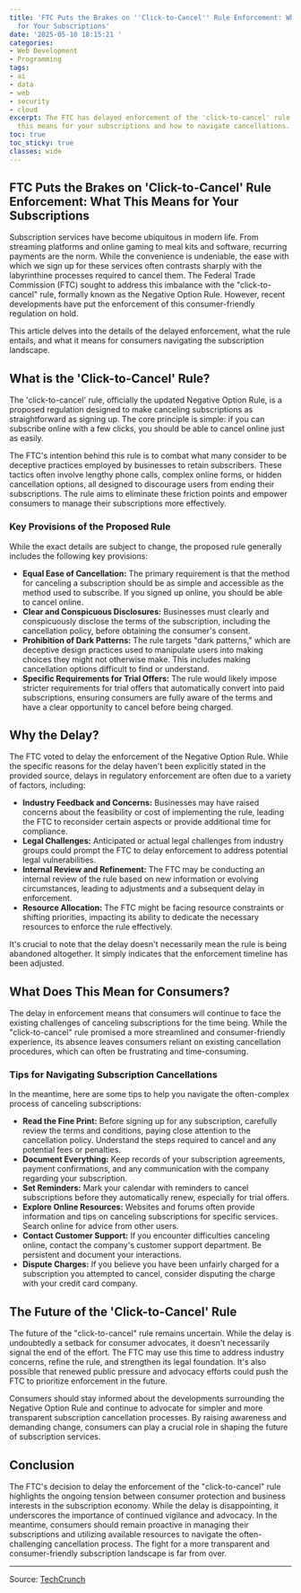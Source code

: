 ```yaml
---
title: 'FTC Puts the Brakes on ''Click-to-Cancel'' Rule Enforcement: What This Means
  for Your Subscriptions'
date: '2025-05-10 18:15:21 '
categories:
- Web Development
- Programming
tags:
- ai
- data
- web
- security
- cloud
excerpt: The FTC has delayed enforcement of the 'click-to-cancel' rule. Learn what
  this means for your subscriptions and how to navigate cancellations.
toc: true
toc_sticky: true
classes: wide
---
```


## FTC Puts the Brakes on 'Click-to-Cancel' Rule Enforcement: What This Means for Your Subscriptions

Subscription services have become ubiquitous in modern life. From streaming platforms and online gaming to meal kits and software, recurring payments are the norm. While the convenience is undeniable, the ease with which we sign up for these services often contrasts sharply with the labyrinthine processes required to cancel them. The Federal Trade Commission (FTC) sought to address this imbalance with the "click-to-cancel" rule, formally known as the Negative Option Rule. However, recent developments have put the enforcement of this consumer-friendly regulation on hold.

This article delves into the details of the delayed enforcement, what the rule entails, and what it means for consumers navigating the subscription landscape.

## What is the 'Click-to-Cancel' Rule?

The 'click-to-cancel' rule, officially the updated Negative Option Rule, is a proposed regulation designed to make canceling subscriptions as straightforward as signing up. The core principle is simple: if you can subscribe online with a few clicks, you should be able to cancel online just as easily. 

The FTC's intention behind this rule is to combat what many consider to be deceptive practices employed by businesses to retain subscribers. These tactics often involve lengthy phone calls, complex online forms, or hidden cancellation options, all designed to discourage users from ending their subscriptions. The rule aims to eliminate these friction points and empower consumers to manage their subscriptions more effectively.

### Key Provisions of the Proposed Rule

While the exact details are subject to change, the proposed rule generally includes the following key provisions:

*   **Equal Ease of Cancellation:** The primary requirement is that the method for canceling a subscription should be as simple and accessible as the method used to subscribe. If you signed up online, you should be able to cancel online.
*   **Clear and Conspicuous Disclosures:** Businesses must clearly and conspicuously disclose the terms of the subscription, including the cancellation policy, before obtaining the consumer's consent.
*   **Prohibition of Dark Patterns:** The rule targets "dark patterns," which are deceptive design practices used to manipulate users into making choices they might not otherwise make. This includes making cancellation options difficult to find or understand.
*   **Specific Requirements for Trial Offers:** The rule would likely impose stricter requirements for trial offers that automatically convert into paid subscriptions, ensuring consumers are fully aware of the terms and have a clear opportunity to cancel before being charged.

## Why the Delay?

The FTC voted to delay the enforcement of the Negative Option Rule. While the specific reasons for the delay haven't been explicitly stated in the provided source, delays in regulatory enforcement are often due to a variety of factors, including:

*   **Industry Feedback and Concerns:** Businesses may have raised concerns about the feasibility or cost of implementing the rule, leading the FTC to reconsider certain aspects or provide additional time for compliance.
*   **Legal Challenges:** Anticipated or actual legal challenges from industry groups could prompt the FTC to delay enforcement to address potential legal vulnerabilities.
*   **Internal Review and Refinement:** The FTC may be conducting an internal review of the rule based on new information or evolving circumstances, leading to adjustments and a subsequent delay in enforcement.
*   **Resource Allocation:** The FTC might be facing resource constraints or shifting priorities, impacting its ability to dedicate the necessary resources to enforce the rule effectively.

It's crucial to note that the delay doesn't necessarily mean the rule is being abandoned altogether. It simply indicates that the enforcement timeline has been adjusted.

## What Does This Mean for Consumers?

The delay in enforcement means that consumers will continue to face the existing challenges of canceling subscriptions for the time being. While the "click-to-cancel" rule promised a more streamlined and consumer-friendly experience, its absence leaves consumers reliant on existing cancellation procedures, which can often be frustrating and time-consuming.

### Tips for Navigating Subscription Cancellations

In the meantime, here are some tips to help you navigate the often-complex process of canceling subscriptions:

*   **Read the Fine Print:** Before signing up for any subscription, carefully review the terms and conditions, paying close attention to the cancellation policy. Understand the steps required to cancel and any potential fees or penalties.
*   **Document Everything:** Keep records of your subscription agreements, payment confirmations, and any communication with the company regarding your subscription.
*   **Set Reminders:** Mark your calendar with reminders to cancel subscriptions before they automatically renew, especially for trial offers.
*   **Explore Online Resources:** Websites and forums often provide information and tips on canceling subscriptions for specific services. Search online for advice from other users.
*   **Contact Customer Support:** If you encounter difficulties canceling online, contact the company's customer support department. Be persistent and document your interactions.
*   **Dispute Charges:** If you believe you have been unfairly charged for a subscription you attempted to cancel, consider disputing the charge with your credit card company.

## The Future of the 'Click-to-Cancel' Rule

The future of the "click-to-cancel" rule remains uncertain. While the delay is undoubtedly a setback for consumer advocates, it doesn't necessarily signal the end of the effort. The FTC may use this time to address industry concerns, refine the rule, and strengthen its legal foundation. It's also possible that renewed public pressure and advocacy efforts could push the FTC to prioritize enforcement in the future.

Consumers should stay informed about the developments surrounding the Negative Option Rule and continue to advocate for simpler and more transparent subscription cancellation processes. By raising awareness and demanding change, consumers can play a crucial role in shaping the future of subscription services.

## Conclusion

The FTC's decision to delay the enforcement of the "click-to-cancel" rule highlights the ongoing tension between consumer protection and business interests in the subscription economy. While the delay is disappointing, it underscores the importance of continued vigilance and advocacy. In the meantime, consumers should remain proactive in managing their subscriptions and utilizing available resources to navigate the often-challenging cancellation process. The fight for a more transparent and consumer-friendly subscription landscape is far from over.

---

Source: [TechCrunch](https://techcrunch.com/2025/05/10/ftc-delays-enforcement-of-click-to-cancel-rule/)